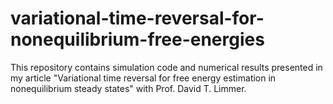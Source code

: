 # variational-time-reversal-for-nonequilibrium-free-energies
This repository contains simulation code and numerical results presented in my article "Variational time reversal for free energy estimation in nonequilibrium steady states" with Prof. David T. Limmer.
